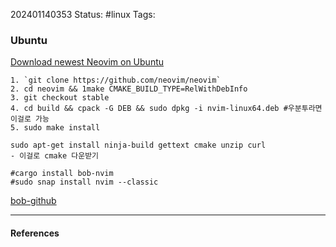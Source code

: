 202401140353
Status: #linux
Tags:
### Ubuntu

[Download newest Neovim on Ubuntu](https://github.com/neovim/neovim/blob/master/BUILD.md)

```shell
1. `git clone https://github.com/neovim/neovim`
2. cd neovim && 1make CMAKE_BUILD_TYPE=RelWithDebInfo
3. git checkout stable
4. cd build && cpack -G DEB && sudo dpkg -i nvim-linux64.deb #우분투라면 이걸로 가능
5. sudo make install 

sudo apt-get install ninja-build gettext cmake unzip curl
- 이걸로 cmake 다운받기

#cargo install bob-nvim
#sudo snap install nvim --classic
```
[bob-github](https://github.com/MordechaiHadad/bob)

---
#### References
